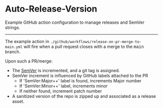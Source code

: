# Auto-Release-Version

Example GitHub action configuration to manage releases and SemVer strings. 

----

The example action in `./github/workflows/release-on-pr-merge-to-main.yml` will fire 
when a pull request closes with a merge to the <kbd>main</kbd> branch. 

Upon such a PR/merge: 

* The [SemVer](https://semver.org/) is incremented, and a git tag is assigned. 
* SemVer increment is influenced by GitHub labels attached to the PR
  * If 'SemVer:Major++' label is found, increments Major number 
  * If 'SemVer:Minor++' label, increments minor
  * If neither found, increment patch number
* A sanitized version of the repo is zipped up and associated as a release asset. 

